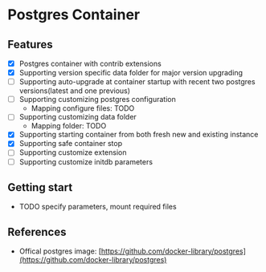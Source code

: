 # Postgres Container

## Features

* [x] Postgres container with contrib extensions
* [x] Supporting version specific data folder for major version upgrading
* [ ] Supporting auto-upgrade at container startup with recent two postgres versions(latest and one previous)
* [ ] Supporting customizing postgres configuration
    * Mapping configure files: TODO
* [ ] Supporting customizing data folder
    * Mapping folder: TODO
* [x] Supporting starting container from both fresh new and existing instance
* [x] Supporting safe container stop
* [ ] Supporting customize extension
* [ ] Supporting customize initdb parameters

## Getting start

* TODO specify parameters, mount required files

## References

* Offical postgres image: [https://github.com/docker-library/postgres](https://github.com/docker-library/postgres)
